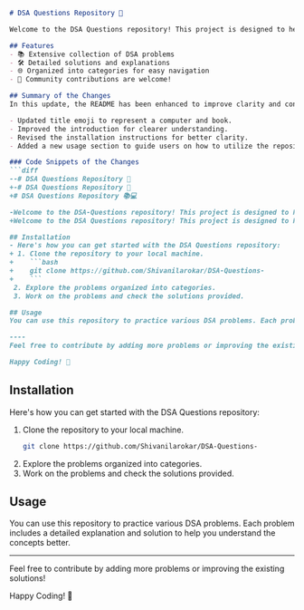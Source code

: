 ```markdown
# DSA Questions Repository 🤖

Welcome to the DSA Questions repository! This project is designed to help you practice and enhance your knowledge of Data Structures and Algorithms (DSA). It contains a comprehensive collection of problems along with their solutions, explanations, and insights.

## Features
- 📚 Extensive collection of DSA problems
- 🛠️ Detailed solutions and explanations
- 🌐 Organized into categories for easy navigation
- 🤝 Community contributions are welcome!

## Summary of the Changes
In this update, the README has been enhanced to improve clarity and conciseness. Key changes include:

- Updated title emoji to represent a computer and book.
- Improved the introduction for clearer understanding.
- Revised the installation instructions for better clarity.
- Added a new usage section to guide users on how to utilize the repository effectively.

### Code Snippets of the Changes
```diff
--# DSA Questions Repository 🤩
+-# DSA Questions Repository 🤖
+# DSA Questions Repository 📚💻

-Welcome to the DSA-Questions repository! This project is designed to help you practice and enhance your knowledge of Data Structures and Algorithms (DSA). It contains a comprehensive collection of problems along with their solutions, explanations, and insights.
+Welcome to the DSA Questions repository! This project is designed to help you practice and enhance your knowledge of Data Structures and Algorithms (DSA). It contains a comprehensive collection of problems along with their solutions, explanations, and insights.

## Installation
- Here's how you can get started with the DSA Questions repository:
+ 1. Clone the repository to your local machine.
+    ```bash
+    git clone https://github.com/Shivanilarokar/DSA-Questions-
+    ```
 2. Explore the problems organized into categories.
 3. Work on the problems and check the solutions provided.

## Usage
You can use this repository to practice various DSA problems. Each problem includes a detailed explanation and solution to help you understand the concepts better.

----
Feel free to contribute by adding more problems or improving the existing solutions!

Happy Coding! 🚀
```

## Installation
Here's how you can get started with the DSA Questions repository:
1. Clone the repository to your local machine.
   ```bash
   git clone https://github.com/Shivanilarokar/DSA-Questions-
   ```
2. Explore the problems organized into categories.
3. Work on the problems and check the solutions provided.

## Usage
You can use this repository to practice various DSA problems. Each problem includes a detailed explanation and solution to help you understand the concepts better.

---

Feel free to contribute by adding more problems or improving the existing solutions!

Happy Coding! 🚀
```